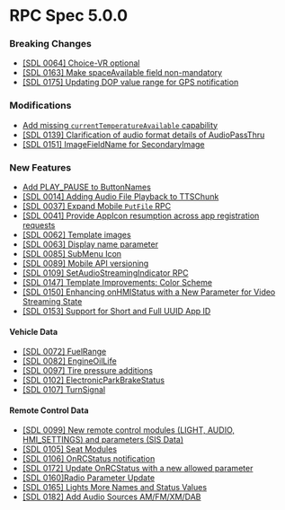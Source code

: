# RPC Spec 5.0.0


### Breaking Changes

- [[SDL 0064] Choice-VR optional](https://github.com/smartdevicelink/rpc_spec/issues/81)
- [[SDL 0163] Make spaceAvailable field non-mandatory](https://github.com/smartdevicelink/rpc_spec/issues/86)
- [[SDL 0175] Updating DOP value range for GPS notification](https://github.com/smartdevicelink/rpc_spec/issues/105)

### Modifications

- [Add missing `currentTemperatureAvailable` capability](https://github.com/smartdevicelink/rpc_spec/pull/117)
- [[SDL 0139] Clarification of audio format details of AudioPassThru](https://github.com/smartdevicelink/rpc_spec/issues/61)
- [[SDL 0151] ImageFieldName for SecondaryImage](https://github.com/smartdevicelink/rpc_spec/issues/71)


### New Features 

- [Add PLAY_PAUSE to ButtonNames](https://github.com/smartdevicelink/rpc_spec/pull/125)
- [[SDL 0014] Adding Audio File Playback to TTSChunk](https://github.com/smartdevicelink/rpc_spec/issues/85)
- [[SDL 0037] Expand Mobile `PutFile` RPC ](https://github.com/smartdevicelink/rpc_spec/issues/40)
- [[SDL 0041] Provide AppIcon resumption across app registration requests](https://github.com/smartdevicelink/rpc_spec/issues/26)
- [[SDL 0062] Template images](https://github.com/smartdevicelink/rpc_spec/issues/31)
- [[SDL 0063] Display name parameter](https://github.com/smartdevicelink/rpc_spec/issues/32)
- [[SDL 0085] SubMenu Icon](https://github.com/smartdevicelink/rpc_spec/issues/47)
- [[SDL 0089] Mobile API versioning](https://github.com/smartdevicelink/rpc_spec/issues/59)
- [[SDL 0109] SetAudioStreamingIndicator RPC](https://github.com/smartdevicelink/rpc_spec/issues/67)
- [[SDL 0147] Template Improvements: Color Scheme](https://github.com/smartdevicelink/rpc_spec/issues/69)
- [[SDL 0150] Enhancing onHMIStatus with a New Parameter for Video Streaming State](https://github.com/smartdevicelink/rpc_spec/issues/73)
- [[SDL 0153] Support for Short and Full UUID App ID](https://github.com/smartdevicelink/rpc_spec/issues/80)

#### Vehicle Data

- [[SDL 0072] FuelRange](https://github.com/smartdevicelink/rpc_spec/issues/34)
- [[SDL 0082] EngineOilLife](https://github.com/smartdevicelink/rpc_spec/issues/42)
- [[SDL 0097] Tire pressure additions](https://github.com/smartdevicelink/rpc_spec/issues/48)
- [[SDL 0102] ElectronicParkBrakeStatus](https://github.com/smartdevicelink/rpc_spec/issues/51)
- [[SDL 0107] TurnSignal](https://github.com/smartdevicelink/rpc_spec/issues/54)

#### Remote Control Data

- [[SDL 0099] New remote control modules (LIGHT, AUDIO, HMI_SETTINGS) and parameters (SIS Data)](https://github.com/smartdevicelink/rpc_spec/issues/50)
- [[SDL 0105] Seat Modules](https://github.com/smartdevicelink/rpc_spec/issues/55)
- [[SDL 0106] OnRCStatus notification](https://github.com/smartdevicelink/rpc_spec/issues/56)
- [[SDL 0172]  Update OnRCStatus with a new allowed parameter](https://github.com/smartdevicelink/rpc_spec/issues/95)
- [[SDL 0160]Radio Parameter Update](https://github.com/smartdevicelink/rpc_spec/issues/83)
- [[SDL 0165] Lights  More Names and Status Values](https://github.com/smartdevicelink/rpc_spec/issues/87)
- [[SDL 0182] Add Audio Sources AM/FM/XM/DAB](https://github.com/smartdevicelink/rpc_spec/issues/109)


